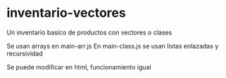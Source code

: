# inventario-vectores
Un inventario basico de productos con vectores o clases

Se usan arrays en main-arr.js 
En main-class.js se usan listas enlazadas y recursividad

Se puede modificar en html, funcionamiento igual